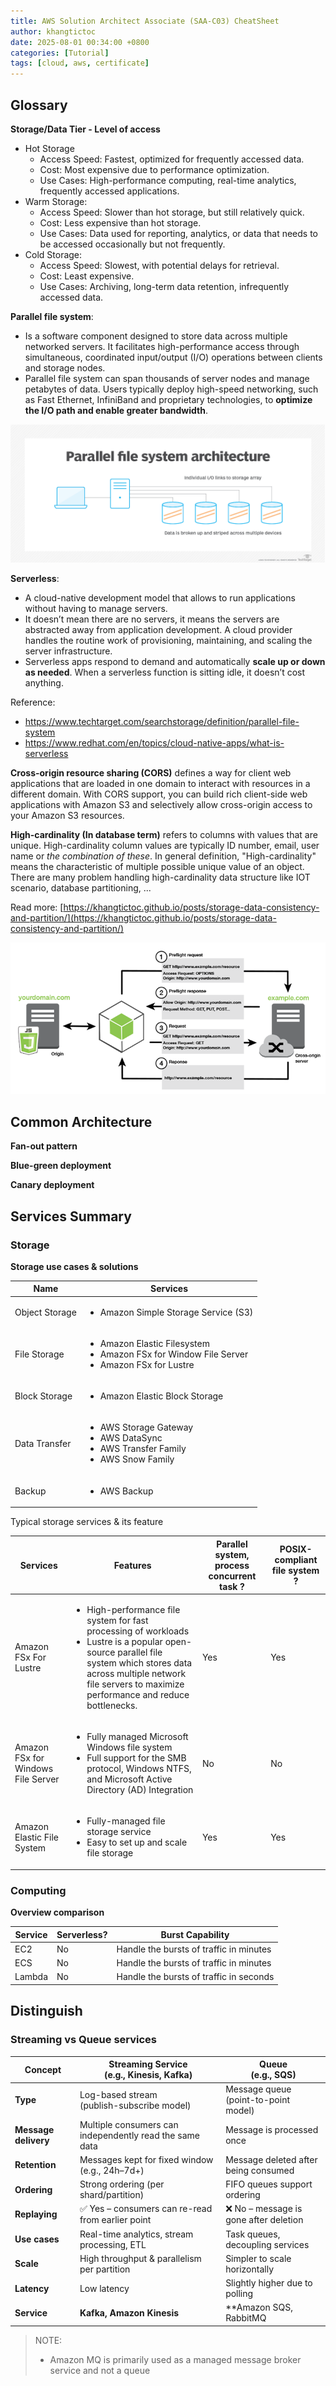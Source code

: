 ```yaml
---
title: AWS Solution Architect Associate (SAA-C03) CheatSheet
author: khangtictoc
date: 2025-08-01 00:34:00 +0800
categories: [Tutorial]
tags: [cloud, aws, certificate]
---
```



## Glossary

**Storage/Data Tier - Level of access**

- Hot Storage
  - Access Speed: Fastest, optimized for frequently accessed data.
  - Cost: Most expensive due to performance optimization.
  - Use Cases: High-performance computing, real-time analytics, frequently accessed applications. 
- Warm Storage:
  - Access Speed: Slower than hot storage, but still relatively quick.
  - Cost: Less expensive than hot storage.
  - Use Cases: Data used for reporting, analytics, or data that needs to be accessed occasionally but not frequently. 
- Cold Storage:
  - Access Speed: Slowest, with potential delays for retrieval.
  - Cost: Least expensive.
  - Use Cases: Archiving, long-term data retention, infrequently accessed data. 

**Parallel file system**: 
- Is a software component designed to store data across multiple networked servers. It facilitates high-performance access through simultaneous, coordinated input/output (I/O) operations between clients and storage nodes.
- Parallel file system can span thousands of server nodes and manage petabytes of data. Users typically deploy high-speed networking, such as Fast Ethernet, InfiniBand and proprietary technologies, to **optimize the I/O path and enable greater bandwidth**.

![Parallel file system](assets/img/2025/aws/saa-cheatsheet/parallel_file_system_architecture.png)

**Serverless**:
- A cloud-native development model that allows to run applications without having to manage servers. 
- It doesn’t mean there are no servers, it means the servers are abstracted away from application development. A cloud provider handles the routine work of provisioning, maintaining, and scaling the server infrastructure. 
- Serverless apps respond to demand and automatically **scale up or down as needed**. When a serverless function is sitting idle, it doesn’t cost anything.

Reference: 
- https://www.techtarget.com/searchstorage/definition/parallel-file-system
- https://www.redhat.com/en/topics/cloud-native-apps/what-is-serverless

**Cross-origin resource sharing (CORS)** defines a way for client web applications that are loaded in one domain to interact with resources in a different domain. With CORS support, you can build rich client-side web applications with Amazon S3 and selectively allow cross-origin access to your Amazon S3 resources.

**High-cardinality (In database term)** refers to columns with values that are unique. High-cardinality column values are typically ID number, email, user name or *the combination of these*. 
In general definition, "High-cardinality" means the characteristic of multiple possible unique value of an object. There are many problem handling high-cardinality data structure like IOT scenario, database partitioning, ...

Read more: [https://khangtictoc.github.io/posts/storage-data-consistency-and-partition/](https://khangtictoc.github.io/posts/storage-data-consistency-and-partition/)

![Parallel file system](assets/img/2025/aws/saa-cheatsheet/cors-overview.png)

## Common Architecture

**Fan-out pattern**

**Blue-green deployment**

**Canary deployment**

## Services Summary

### Storage

**Storage use cases & solutions**

<center>
<table>
    <thead> 
        <tr>
            <th>Name</th>
            <th>Services</th>
        </tr>
    </thead>
    <tbody>
        <tr>
            <td>Object Storage</td>
            <td>
                <ul>
                    <li>Amazon Simple Storage Service (S3)</li>
                </ul>
            </td>
        </tr>
        <tr>
            <td>File Storage</td>
            <td>
                <ul>
                    <li>Amazon Elastic Filesystem</li>
                    <li>Amazon FSx for Window File Server</li>
                    <li>Amazon FSx for Lustre</li>
                </ul>
            </td>
        </tr>
        <tr>
            <td>Block Storage</td>
            <td>
                <ul>
                    <li>Amazon Elastic Block Storage</li>
                </ul>
            </td>
        </tr>
        <tr>
            <td>Data Transfer</td>
            <td>
                <ul>
                    <li>AWS Storage Gateway</li>
                    <li>AWS DataSync</li>
                    <li>AWS Transfer Family</li>
                    <li>AWS Snow Family</li>
                </ul>
            </td>
        </tr>
        <tr>
            <td>Backup</td>
            <td>
                <ul>
                    <li>AWS Backup</li>
                </ul>
            </td>
        </tr>
    </tbody>
</table>
</center>

Typical storage services & its feature

<center>
<table>
    <thead> 
        <tr>
            <th>Services</th>
            <th>Features</th>
            <th>Parallel system, process concurrent task ?</th>
            <th>POSIX-compliant file system ?</th>
        </tr>
    </thead>
    <tbody>
        <tr>
            <td>Amazon FSx For Lustre</td>
            <td>
                <ul>
                    <li>High-performance file system for fast processing of workloads</li>
                    <li>Lustre is a popular open-source parallel file system which stores data across multiple network file servers to maximize performance and reduce bottlenecks.</li>
                </ul>
            </td>
            <td>Yes</td>
            <td>Yes</td>
        </tr>
        <tr>
            <td>Amazon FSx for Windows File Server</td>
            <td>
                <ul>
                    <li>Fully managed Microsoft Windows file system</li>
                    <li>Full support for the SMB protocol, Windows NTFS, and Microsoft Active Directory (AD) Integration</li>
                </ul>
            </td>
            <td>No</td>
            <td>No</td>
        </tr>
        <tr>
            <td>Amazon Elastic File System</td>
            <td>
                <ul>
                    <li>Fully-managed file storage service</li>
                    <li>Easy to set up and scale file storage</li>
                </ul>
            </td>
            <td>Yes</td>
            <td>Yes</td>
        </tr>
    </tbody>
</table>
</center>

### Computing

**Overview comparison**


| Service | Serverless? | Burst Capability |
| ------- | ----------  | ---------------- |
| EC2  | No | Handle the bursts of traffic in minutes |
| ECS  | No | Handle the bursts of traffic in minutes |
| Lambda  | No | Handle the bursts of traffic in seconds |


## Distinguish

### Streaming vs Queue services

| Concept              | **Streaming Service**<br/>(e.g., Kinesis, Kafka)         | **Queue**<br/>(e.g., SQS)                        |
|----------------------|----------------------------------------------------------|--------------------------------------------------|
| **Type**             | Log-based stream<br/>(publish-subscribe model)           | Message queue<br/>(point-to-point model)         |
| **Message delivery** | Multiple consumers can independently read the same data  | Message is processed once                        |
| **Retention**        | Messages kept for fixed window<br/>(e.g., 24h–7d+)       | Message deleted after being consumed             |
| **Ordering**         | Strong ordering (per shard/partition)                    | FIFO queues support ordering                     |
| **Replaying**        | ✅ Yes – consumers can re-read from earlier point        | ❌ No – message is gone after deletion           |
| **Use cases**        | Real-time analytics, stream processing, ETL              | Task queues, decoupling services                 |
| **Scale**            | High throughput & parallelism per partition              | Simpler to scale horizontally                    |
| **Latency**          | Low latency                                              | Slightly higher due to polling                   |
| **Service**          | **Kafka, Amazon Kinesis**                                | **Amazon SQS, RabbitMQ

> NOTE: 
> - Amazon MQ is primarily used as a managed message broker service and not a queue
> 